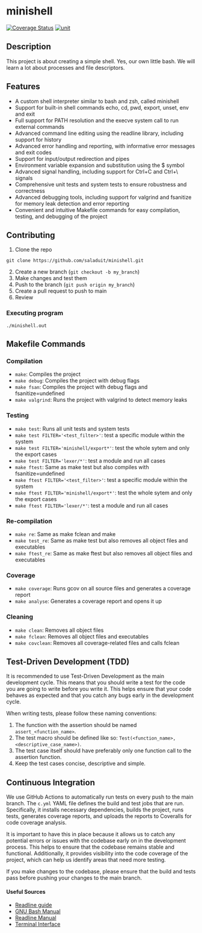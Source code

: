 # minishell
[![Coverage Status](https://coveralls.io/repos/github/saladuit/minishell/badge.svg)](https://coveralls.io/github/saladuit/minishell) [![unit](https://github.com/saladuit/minishell/actions/workflows/c.yml/badge.svg)](https://github.com/saladuit/minishell/actions/workflows/c.yml)

## Description

This project is about creating a simple shell. 
Yes, our own little bash. We will learn a lot about processes and file descriptors.

## Features
- A custom shell interpreter similar to bash and zsh, called minishell
- Support for  built-in shell commands echo, cd, pwd, export, unset, env and exit
- Full support for PATH resolution and the execve system call to run external commands
- Advanced command line editing using the readline library, including support for history
- Advanced error handling and reporting, with informative error messages and exit codes
- Support for input/output redirection and pipes
- Environment variable expansion and substitution using the $ symbol
- Advanced signal handling, including support for Ctrl+C and Ctrl+\ signals
- Comprehensive unit tests and system tests to ensure robustness and correctness
- Advanced debugging tools, including support for valgrind and fsanitize for memory leak detection and error reporting
- Convenient and intuitive Makefile commands for easy compilation, testing, and debugging of the project

## Contributing
1. Clone the repo
```
git clone https://github.com/saladuit/minishell.git
```
2. Create a new branch (`git checkout -b my_branch`)
3. Make changes and test them
4. Push to the branch (`git push origin my_branch`)
5. Create a pull request to push to main
6. Review

### Executing program
```
./minishell.out
```

## Makefile Commands
### Compilation
- `make`: Compiles the project
- `make debug`: Compiles the project with debug flags
- `make fsan`: Compiles the project with debug flags and fsanitize=undefined
- `make valgrind`: Runs the project with valgrind to detect memory leaks
### Testing
- `make test`: Runs all unit tests and system tests
- `make test FILTER='<test_filter>'`: test a specific module within the system
- `make test FILTER='minishell/export*'`: test the whole sytem and only the export cases
- `make test FILTER='lexer/*'`: test a module and run all cases
- `make ftest`: Same as make test but also compiles with fsanitize=undefined
- `make ftest FILTER='<test_filter>'`: test a specific module within the system
- `make ftest FILTER='minishell/export*'`: test the whole sytem and only the export cases
- `make ftest FILTER='lexer/*'`: test a module and run all cases
### Re-compilation
- `make re`: Same as make fclean and make
- `make test_re`: Same as make test but also removes all object files and executables
- `make ftest_re`: Same as make ftest but also removes all object files and executables
### Coverage
- `make coverage`: Runs gcov on all source files and generates a coverage report
- `make analyse`: Generates a coverage report and opens it up
### Cleaning
- `make clean`: Removes all object files
- `make fclean`: Removes all object files and executables
- `make covclean`: Removes all coverage-related files and calls fclean

## Test-Driven Development (TDD)
It is recommended to use Test-Driven Development as the main development cycle. 
This means that you should write a test for the code you are going to write before you write it. 
This helps ensure that your code behaves as expected and that you catch any bugs early in the development cycle.

When writing tests, please follow these naming conventions:
1. The function with the assertion should be named `assert_<function_name>`.
2. The test macro should be defined like so: `Test(<function_name>, <descriptive_case_name>)`.
3. The test case itself should have preferably only one function call to the assertion function.
4. Keep the test cases concise, descriptive and simple.

## Continuous Integration
We use GitHub Actions to automatically run tests on every push to the main branch. 
The `c.yml` YAML file defines the build and test jobs that are run. 
Specifically, it installs necessary dependencies, builds the project, runs tests, generates coverage reports, 
and uploads the reports to Coveralls for code coverage analysis.

It is important to have this in place because it allows us to catch any potential errors or 
issues with the codebase early on in the development process. 
This helps to ensure that the codebase remains stable and functional. 
Additionally, it provides visibility into the code coverage of the project, 
which can help us identify areas that need more testing.

If you make changes to the codebase, 
please ensure that the build and tests pass before pushing your changes to the main branch.

#### Useful Sources
- [Readline guide](https://web.mit.edu/gnu/doc/html/rlman_2.html)
- [GNU Bash Manual](https://www.gnu.org/savannah-checkouts/gnu/bash/manual)
- [Readline Manual](https://man7.org/linux/man-pages/man3/readline.3.html)
- [Terminal Interface](https://www.gnu.org/software/libc/manual/html_node/Low_002dLevel-Terminal-Interface.html)
